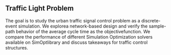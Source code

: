 ## Traffic Light Problem 

The goal is to study the urban traffic signal control problem as a discrete-event simulation.  We explorea  network-based  design  and  verify  the  sample-path  behavior  of  the  average  cycle  time  as  the  objectivefunction.  We compare the performance of different Simulation Optimization solvers available on SimOptlibrary and discuss takeaways for traffic control structures.
